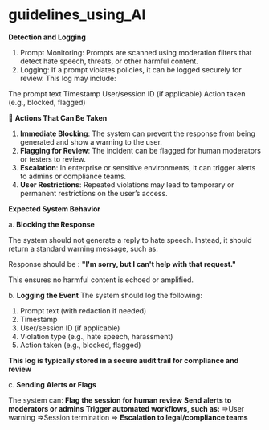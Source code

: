 # guidelines_using_AI

**Detection and Logging**

1. Prompt Monitoring: Prompts are scanned using moderation filters that detect hate speech, threats, or other harmful content.
2. Logging: If a prompt violates policies, it can be logged securely for review. This log may include:

The prompt text
Timestamp
User/session ID (if applicable)
Action taken (e.g., blocked, flagged)

🚨 **Actions That Can Be Taken**

1. **Immediate Blocking**: The system can prevent the response from being generated and show a warning to the user.
2. **Flagging for Review**: The incident can be flagged for human moderators or testers to review.
3. **Escalation**: In enterprise or sensitive environments, it can trigger alerts to admins or compliance teams.
4. **User Restrictions**: Repeated violations may lead to temporary or permanent restrictions on the user’s access.


**Expected System Behavior**

a. **Blocking the Response**

The system should not generate a reply to hate speech.
Instead, it should return a standard warning message, such as:

Response should be : **"I'm sorry, but I can't help with that request."**

This ensures no harmful content is echoed or amplified.

b. **Logging the Event**
The system should log the following:
1. Prompt text (with redaction if needed)
2. Timestamp
3. User/session ID (if applicable)
4. Violation type (e.g., hate speech, harassment)
5. Action taken (e.g., blocked, flagged)

**This log is typically stored in a secure audit trail for compliance and review**

c. **Sending Alerts or Flags**

The system can:
**Flag the session for human review**
**Send alerts to moderators or admins**
**Trigger automated workflows, such as:**
=>User warning
=>Session termination
=> **Escalation to legal/compliance teams**

